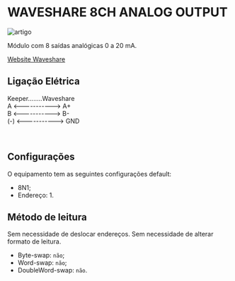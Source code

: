 # WAVESHARE 8CH ANALOG OUTPUT

![artigo](https://www.waveshare.com/w/upload/b/b6/Modbus_RTU_Analog_Output_8CH-01.jpg)

Módulo com 8 saídas analógicas 0 a 20 mA.

[Website Waveshare](https://www.waveshare.com/wiki/Modbus_RTU_Analog_Output_8CH)


## Ligação Elétrica

Keeper........Waveshare <br/>
A <-----------> A+ <br/>
B <-----------> B- <br/>
(-) <-----------> GND

<br/>

## Configurações
O equipamento tem as seguintes configurações default:
- 8N1;
- Endereço: 1.

## Método de leitura
Sem necessidade de deslocar endereços. Sem necessidade de alterar formato de leitura.
- Byte-swap: `não`;
- Word-swap: `não`;
- DoubleWord-swap: `não`.